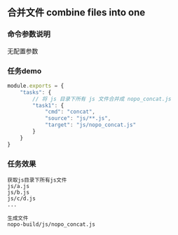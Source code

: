 ## 合并文件 combine files into one

### 命令参数说明
无配置参数

### 任务demo
```js
module.exports = {
    "tasks": {
        // 将 js 目录下所有 js 文件合并成 nopo_concat.js
        "task1": {
            "cmd": "concat",
            "source": "js/**.js",
            "target": "js/nopo_concat.js"
        }
    }
}
```
### 任务效果
```shell
获取js目录下所有js文件
js/a.js
js/b.js
js/c/d.js
...

生成文件
nopo-build/js/nopo_concat.js
```